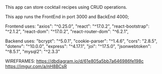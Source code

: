 This app can store cocktail recipes using CRUD operations.

This app runs the FrontEnd in port 3000 and BackEnd 4000;

Frontend uses:
"axios": "^0.25.0",
"react": "^17.0.2",
"react-bootstrap": "^2.1.2",
"react-dom": "^17.0.2",
"react-router-dom": "^6.2.1",

Backend uses:
"bcrypt": "^5.0.1",
"cookie-parser": "^1.4.6",
"cors": "2.8.5",
"dotenv": "^10.0.0",
"express": "^4.17.1",
"joi": "^17.5.0",
"jsonwebtoken": "^8.5.1",
"mysql2": "^2.3.3"

WIREFRAMES:
https://dbdiagram.io/d/61e805a5bb7a646986fe198c
https://imgur.com/a/nH8BCsR
